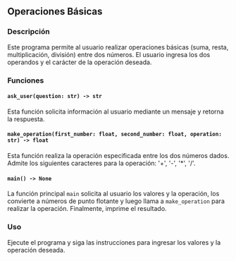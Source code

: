 ## Operaciones Básicas

### Descripción
Este programa permite al usuario realizar operaciones básicas (suma, resta, multiplicación, división) entre dos números. El usuario ingresa los dos operandos y el carácter de la operación deseada.

### Funciones

#### `ask_user(question: str) -> str`
Esta función solicita información al usuario mediante un mensaje y retorna la respuesta.

#### `make_operation(first_number: float, second_number: float, operation: str) -> float`
Esta función realiza la operación especificada entre los dos números dados. Admite los siguientes caracteres para la operación: '+', '-', '*', '/'.

#### `main() -> None`
La función principal `main` solicita al usuario los valores y la operación, los convierte a números de punto flotante y luego llama a `make_operation` para realizar la operación. Finalmente, imprime el resultado.

### Uso
Ejecute el programa y siga las instrucciones para ingresar los valores y la operación deseada.

